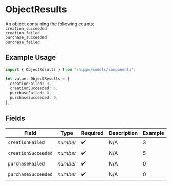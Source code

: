 # ObjectResults

An object containing the following counts:<br>`creation_succeeded`<br>`creation_failed`<br>`purchase_succeeded`<br>`purchase_failed`

## Example Usage

```typescript
import { ObjectResults } from "shippo/models/components";

let value: ObjectResults = {
  creationFailed: 3,
  creationSucceeded: 5,
  purchaseFailed: 0,
  purchaseSucceeded: 0,
};
```

## Fields

| Field               | Type                | Required            | Description         | Example             |
| ------------------- | ------------------- | ------------------- | ------------------- | ------------------- |
| `creationFailed`    | *number*            | :heavy_check_mark:  | N/A                 | 3                   |
| `creationSucceeded` | *number*            | :heavy_check_mark:  | N/A                 | 5                   |
| `purchaseFailed`    | *number*            | :heavy_check_mark:  | N/A                 | 0                   |
| `purchaseSucceeded` | *number*            | :heavy_check_mark:  | N/A                 | 0                   |